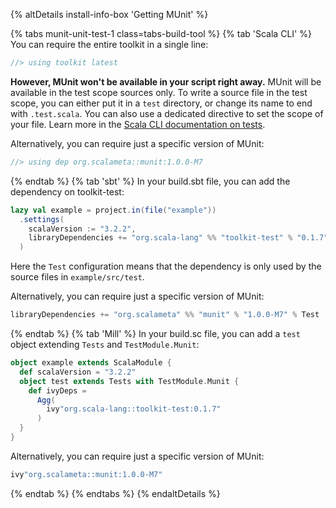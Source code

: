 {% altDetails install-info-box 'Getting MUnit' %}

{% tabs munit-unit-test-1 class=tabs-build-tool %}
{% tab 'Scala CLI' %}
You can require the entire toolkit in a single line:
```scala
//> using toolkit latest
```
**However, MUnit won't be available in your script right away.**
MUnit will be available in the test scope sources only.
To write a source file in the test scope, you can either put it in a `test` directory,
or change its name to end with `.test.scala`. You can also use a dedicated directive to set the scope of your file.
Learn more in the [Scala CLI documentation on tests](https://scala-cli.virtuslab.org/docs/commands/test/).

Alternatively, you can require just a specific version of MUnit:
```scala
//> using dep org.scalameta::munit:1.0.0-M7
```
{% endtab %}
{% tab 'sbt' %}
In your build.sbt file, you can add the dependency on toolkit-test:
```scala
lazy val example = project.in(file("example"))
  .settings(
    scalaVersion := "3.2.2",
    libraryDependencies += "org.scala-lang" %% "toolkit-test" % "0.1.7" % Test
  )
```
Here the `Test` configuration means that the dependency is only used by the source files in `example/src/test`.

Alternatively, you can require just a specific version of MUnit:
```scala
libraryDependencies += "org.scalameta" %% "munit" % "1.0.0-M7" % Test
```
{% endtab %}
{% tab 'Mill' %}
In your build.sc file, you can add a `test` object extending `Tests` and `TestModule.Munit`:
```scala
object example extends ScalaModule {
  def scalaVersion = "3.2.2"
  object test extends Tests with TestModule.Munit {
    def ivyDeps =
      Agg(
        ivy"org.scala-lang::toolkit-test:0.1.7"
      )
  }
}
```

Alternatively, you can require just a specific version of MUnit:
```scala
ivy"org.scalameta::munit:1.0.0-M7"
```
{% endtab %}
{% endtabs %}
{% endaltDetails %}
